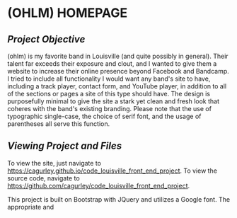 # **(OHLM) HOMEPAGE**

## *Project Objective*

(ohlm) is my favorite band in Louisville (and quite possibly in general). Their talent far exceeds their exposure and clout, and I wanted to give them a website to increase their online presence beyond Facebook and Bandcamp. I tried to include all functionality I would want any band's site to have, including a track player, contact form, and YouTube player, in addition to all of the sections or pages a site of this type should have. The design is purposefully minimal to give the site a stark yet clean and fresh look that coheres with the band's existing branding. Please note that the use of typographic single-case, the choice of serif font, and the usage of parentheses all serve this function.

## *Viewing Project and Files*

To view the site, just navigate to https://cagurley.github.io/code_louisville_front_end_project. To view the source code, navigate to https://github.com/cagurley/code_louisville_front_end_project.

This project is built on Bootstrap with JQuery and utilizes a Google font. The appropriate <link> and <script> tags can be found at the end of the head and the end of the body, respectively.

The custom CSS used is linked at the bottom of the head; to view it, navigate to 'css/custom.css'. The JavaScript snippet for YouTube's iframe API is linked at the end of the body; to view it, navigate to 'js/embed.js'. Finally, my custom JavaScript, based on a W3C script for smooth screen scroll animation and containing the code for my screen transitions and audio playback, is also linked at the end of the body; to view it, navigate to 'js/app.js'.

## *Notes on Functionality*

The portal/entrance illusion is accomplished with JavaScript, so the landing page might look especially wonky with JS disabled.

The play button .svg images function as simple play/pause audio controls for the track I have selected; please click to listen. I have set the audio to half volume out of consideration for those with very quiet or very loud speakers, but you may need to set Chrome's volume separately if your master controls won't do what you need.

The contact form is functional, requiring no server side code, but you must have a default email client specified and properly set up. You can click the link in the description to edit everything in the client or click the submit button to carry the values of each field into the body of the email. I also don't want to bother the band before they even know about this project, so all emails will be directed to my personal account.

The video player included is added via YouTube's iframe API and resized with a wrapper div (the credit for which belongs entirely to Leslie and his thorough research). It is loaded with an unlisted playlist of mine.

### Thanks for reviewing my site! Please let me know where I can most improve.

###### Website &copy; Colton Atticus Gurley
###### Music, Images, and Likenesses &copy; (ohlm)
